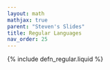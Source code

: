 ```yaml
---
layout: math
mathjax: true
parent: "Steven's Slides"
title: Regular Languages
nav_order: 25
---
```


{% include defn_regular.liquid %}